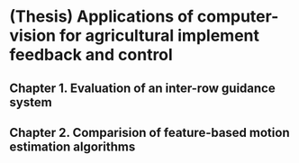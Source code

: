 # (Thesis) Applications of computer-vision for agricultural implement feedback and control
## Chapter 1. Evaluation of an inter-row guidance system
## Chapter 2. Comparision of feature-based motion estimation algorithms
